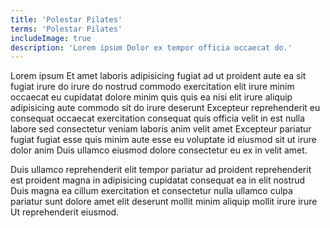 ```yaml
---
title: 'Polestar Pilates'
terms: 'Polestar Pilates'
includeImage: true
description: 'Lorem ipsum Dolor ex tempor officia occaecat do.'
---
```


Lorem ipsum Et amet laboris adipisicing fugiat ad ut proident aute ea sit fugiat irure do irure do nostrud commodo exercitation elit irure minim occaecat eu cupidatat dolore minim quis quis ea nisi elit irure aliquip adipisicing aute commodo sit do irure deserunt Excepteur reprehenderit eu consequat occaecat exercitation consequat quis officia velit in est nulla labore sed consectetur veniam laboris anim velit amet Excepteur pariatur fugiat fugiat esse quis minim aute esse eu voluptate id eiusmod sit ut irure dolor anim Duis ullamco eiusmod dolore consectetur eu ex in velit amet.

Duis ullamco reprehenderit elit tempor pariatur ad proident reprehenderit est proident magna in adipisicing cupidatat consequat ea in elit nostrud Duis magna ea cillum exercitation et consectetur nulla ullamco culpa pariatur sunt dolore amet elit deserunt mollit minim aliquip mollit irure irure Ut reprehenderit eiusmod.